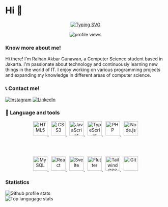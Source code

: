 # Hi 👋

<div align="center">

[![Typing SVG](https://readme-typing-svg.demolab.com?font=Fira+Code&pause=1000&color=0CDAF7&center=true&vCenter=true&width=435&lines=Computer+Science+Student)](https://git.io/typing-svg)

<img src="https://komarev.com/ghpvc/?username=samaele13&label=Profile%20views&color=0e75b6&style=flat" alt="profile views" />
</div>

### Know more about me!

<p>
Hi there! I'm Raihan Akbar Gunawan, a Computer Science student based in Jakarta. I'm passionate about technology and continuously learning new things in the world of IT. I enjoy working on various programming projects and expanding my knowledge in different areas of computer science.
</p>

### 📞 Contact me!

[![Instagram](https://img.shields.io/badge/Instagram-purple?style=flat-square&logo=instagram&logoColor=white)](https://www.instagram.com/rhankbrguw_/#)
[![LinkedIn](https://img.shields.io/badge/LinkedIn-blue?style=flat-square&logo=linkedin&logoColor=white)](https://www.linkedin.com/in/raihan-akbar-2b5820334/)

### 🧰 Language and tools

<div align="center">

  <!-- Row 1 -->
  <a href="https://developer.mozilla.org/en-US/docs/Web/HTML" target="_blank" rel="noopener noreferrer">
    <img alt="HTML5" width="45px" src="https://cdn.jsdelivr.net/gh/devicons/devicon/icons/html5/html5-plain.svg" style="border: none; outline: none;" />
  </a>
  &nbsp;
  <a href="https://developer.mozilla.org/en-US/docs/Web/CSS" target="_blank" rel="noopener noreferrer">
    <img alt="CSS3" width="45px" src="https://cdn.jsdelivr.net/gh/devicons/devicon/icons/css3/css3-plain.svg" style="border: none; outline: none;" />
  </a>
  &nbsp;
  <a href="https://developer.mozilla.org/en-US/docs/Web/JavaScript" target="_blank" rel="noopener noreferrer">
    <img alt="JavaScript" width="45px" src="https://cdn.jsdelivr.net/gh/devicons/devicon/icons/javascript/javascript-original.svg" style="border: none; outline: none;" />
  </a>
  &nbsp;
  <a href="https://www.typescriptlang.org/" target="_blank" rel="noopener noreferrer">
    <img alt="TypeScript" width="45px" src="https://cdn.jsdelivr.net/gh/devicons/devicon/icons/typescript/typescript-original.svg" style="border: none; outline: none;" />
  </a>
  &nbsp;
  <a href="https://www.php.net/" target="_blank" rel="noopener noreferrer">
    <img alt="PHP" width="45px" src="https://cdn.jsdelivr.net/gh/devicons/devicon/icons/php/php-original.svg" style="border: none; outline: none;" />
  </a>
  &nbsp;
  <a href="https://nodejs.org/" target="_blank" rel="noopener noreferrer">
    <img alt="Node.js" width="45px" src="https://cdn.jsdelivr.net/gh/devicons/devicon/icons/nodejs/nodejs-original.svg" style="border: none; outline: none;" />
  </a>

  <br><br>

  <!-- Row 2 -->
  <a href="https://www.mysql.com/" target="_blank" rel="noopener noreferrer">
    <img alt="MySQL" width="45px" src="https://cdn.jsdelivr.net/gh/devicons/devicon/icons/mysql/mysql-original.svg" style="border: none; outline: none;" />
  </a>
  &nbsp;
  <a href="https://reactjs.org/" target="_blank" rel="noopener noreferrer">
    <img alt="React" width="45px" src="https://cdn.jsdelivr.net/gh/devicons/devicon/icons/react/react-original.svg" style="border: none; outline: none;" />
  </a>
  &nbsp;
  <a href="https://svelte.dev/" target="_blank" rel="noopener noreferrer">
    <img alt="Svelte" width="45px" src="https://upload.wikimedia.org/wikipedia/commons/1/1b/Svelte_Logo.svg" style="border: none; outline: none;" />
  </a>
  &nbsp;
  <a href="https://flutter.dev/" target="_blank" rel="noopener noreferrer">
    <img alt="Flutter" width="45px" src="https://cdn.jsdelivr.net/gh/devicons/devicon/icons/flutter/flutter-original.svg" style="border: none; outline: none;" />
  </a>
  &nbsp;
  <a href="https://tailwindcss.com/" target="_blank" rel="noopener noreferrer">
    <img alt="Tailwind CSS" width="45px" src="https://www.vectorlogo.zone/logos/tailwindcss/tailwindcss-icon.svg" style="border: none; outline: none;" />
  </a>
  &nbsp;
  <a href="https://git-scm.com/" target="_blank" rel="noopener noreferrer">
    <img alt="Git" width="45px" src="https://cdn.jsdelivr.net/gh/devicons/devicon/icons/git/git-original.svg" style="border: none; outline: none;" />
  </a>

</div>

### Statistics

![Github profile stats](https://github-readme-stats.vercel.app/api?username=samaele13&show_icons=true&locale=en&theme=shades-of-purple)
<br />
![Top langugage stats](https://github-readme-stats.vercel.app/api/top-langs?username=samaele13&show_icons=true&locale=en&layout=compact&theme=shades-of-purple)
